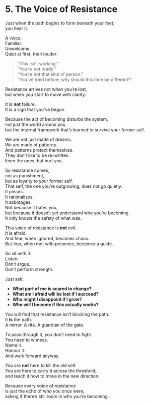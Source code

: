 # 5. The Voice of Resistance

Just when the path begins to form beneath your feet,  
you hear it.

A voice.  
Familiar.  
Unwelcome.  
Quiet at first, then louder:

> “This isn’t working.”  
> “You’re not ready.”  
> “You’re not that kind of person.”  
> “You’ve tried before, why should this time be different?”

Resistance arrives not when you’re lost,  
but when you start to move with clarity.

It is **not** failure.  
It is a sign that you’ve begun.

Because the act of becoming disturbs the system,  
not just the world around you,  
but the internal framework that’s learned to survive your former self.

We are not just made of dreams.  
We are made of patterns.  
And patterns protect themselves.  
They don’t like to be re-written.  
Even the ones that hurt you.

So resistance comes,  
not as punishment,  
but as loyalty to your former self.  
That self, the one you’re outgrowing, does not go quietly.  
It pleads.  
It rationalises.  
It sabotages.  
Not because it hates you,  
but because it doesn’t yet understand who you’re becoming.  
It only knows the safety of what was.

This voice of resistance is **not** evil.  
It is afraid.  
And fear, when ignored, becomes chaos.  
But fear, when met with presence, becomes a guide.

So sit with it.  
Listen.  
Don’t argue.  
Don’t perform strength.

Just ask:

- **What part of me is scared to change?**  
- **What am I afraid will be lost if I succeed?**  
- **Who might I disappoint if I grow?**  
- **Who will I become if this actually works?**

You will find that resistance isn’t blocking the path.  
It **is** the path.  
A mirror. A rite. A guardian of the gate.

To pass through it, you don’t need to fight.  
You need to witness.  
Name it.  
Honour it.  
And walk forward anyway.

You are **not** here to kill the old self.  
You are here to carry it across the threshold,  
and teach it how to move in the new direction.

Because every voice of resistance  
is just the echo of who you once were,  
asking if there’s still room in who you’re becoming.  
